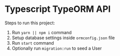 # Typescript TypeORM API

Steps to run this project:

1. Run `yarn || npm i` command
2. Setup database settings inside `ormconfig.json` file
3. Run `start` command
4. Optionally run `migration:run` to seed a User
